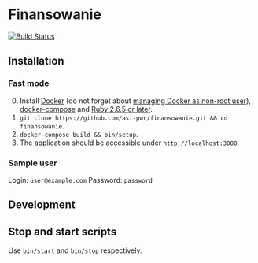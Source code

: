 # Finansowanie

[![Build Status](https://travis-ci.com/asi-pwr/finansowanie.svg?branch=master)](https://travis-ci.com/asi-pwr/finansowanie)

## Installation

### Fast mode

0. Install [Docker](https://docs.docker.com/engine/installation/linux/docker-ce/ubuntu/) (do not forget about [managing Docker as non-root user](https://docs.docker.com/engine/installation/linux/linux-postinstall/#manage-docker-as-a-non-root-user)), [docker-compose](https://docs.docker.com/compose/install/) and [Ruby 2.6.5 or later](https://gorails.com/setup/ubuntu/18.04).
1. `git clone https://github.com/asi-pwr/finansowanie.git && cd finansowanie`.
2. `docker-compose build && bin/setup`.
3. The application should be accessible under `http://localhost:3000`.

### Sample user

Login: `user@example.com`
Password: `password`

## Development

## Stop and start scripts

Use `bin/start` and `bin/stop` respectively.
